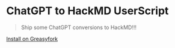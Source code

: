 # ChatGPT to HackMD UserScript

> Ship some ChatGPT conversions to HackMD!!!

[Install on Greasyfork](https://greasyfork.org/en/scripts/469775-chatgpt-2-hackmd)

